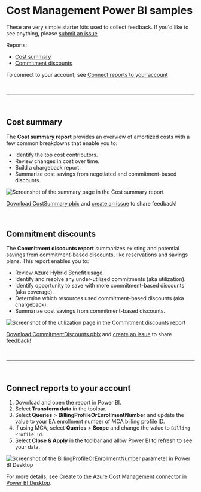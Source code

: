 # Cost Management Power BI samples

These are very simple starter kits used to collect feedback. If you'd like to see anything, please [submit an issue](https://github.com/flanakin/cost-management-powerbi/issues/new).

Reports:

- [Cost summary](#cost-summary)
- [Commitment discounts](#commitment-discounts)

To connect to your account, see [Connect reports to your account](#connect-reports-to-your-account)

<br>

---

<br>

## Cost summary

The **Cost summary report** provides an overview of amortized costs with a few common breakdowns that enable you to:

- Identify the top cost contributors.
- Review changes in cost over time.
- Build a chargeback report.
- Summarize cost savings from negotiated and commitment-based discounts.

![Screenshot of the summary page in the Cost summary report](https://user-images.githubusercontent.com/399533/216882658-45f026f1-c895-48ca-81e2-35765af8e29e.png)

[Download CostSummary.pbix](https://github.com/flanakin/cost-management-powerbi/raw/main/CostSummary.pbix) and [create an issue](https://github.com/flanakin/cost-management-powerbi/issues/new) to share feedback!

<br>

## Commitment discounts

The **Commitment discounts report** summarizes existing and potential savings from commitment-based discounts, like reservations and savings plans. This report enables you to:

- Review Azure Hybrid Benefit usage.
- Identify and resolve any under-utilized commitments (aka utilization).
- Identify opportunity to save with more commitment-based discounts (aka coverage).
- Determine which resources used commitment-based discounts (aka chargeback).
- Summarize cost savings from commitment-based discounts.

![Screenshot of the utilization page in the Commitment discounts report](https://user-images.githubusercontent.com/399533/216882916-bb7ecfa3-d092-4ae2-88e1-7a0425c14dca.png)

[Download CommitmentDiscounts.pbix](https://github.com/flanakin/cost-management-powerbi/raw/main/CommitmentDiscounts.pbix) and [create an issue](https://github.com/flanakin/cost-management-powerbi/issues/new) to share feedback!

<br>

---

<br>

## Connect reports to your account

1. Download and open the report in Power BI.
2. Select **Transform data** in the toolbar.
3. Select **Queries** > **BillingProfileOrEnrollmentNumber** and update the value to your EA enrollment number of MCA billing profile ID.
4. If using MCA, select **Queries** > **Scope** and change the value to `Billing Profile Id`.
5. Select **Close & Apply** in the toolbar and allow Power BI to refresh to see your data.

![Screenshot of the BillingProfileOrEnrollmentNumber parameter in Power BI Desktop](https://user-images.githubusercontent.com/399533/217879504-e874f66d-0ac5-49f1-a1fc-010be407679c.png)

For more details, see [Create to the Azure Cost Management connector in Power BI Desktop](https://learn.microsoft.com/power-bi/connect-data/desktop-connect-azure-cost-management).
